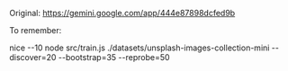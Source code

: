 Original: https://gemini.google.com/app/444e87898dcfed9b

To remember: 

nice --10 node src/train.js ./datasets/unsplash-images-collection-mini --discover=20 --bootstrap=35 --reprobe=50